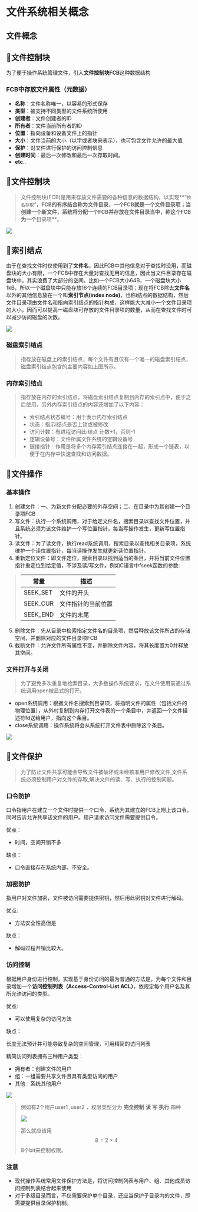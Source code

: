 # 文件系统相关概念

## 文件概念



## 🧁文件控制块

为了便于操作系统管理文件，引入**文件控制块FCB**这种数据结构

### FCB中存放文件属性（元数据）

- **名称**：文件名称唯一，以容易的形式保存
- **类型**：被支持不同类型的文件系统所使用
- **创建者**：文件创建者的ID
- **所有者**：文件当前所有者的ID
- **位置**：指向设备和设备文件上的指针
- **大小**：文件当前的大小（以字或者块来表示），也可包含文件允许的最大值
- **保护**：对文件进行保护的访问控制信息
- **创建时间**：最后一次修改和最后一次存取时间。
- **etc**..

## 🥝文件控制块

> 文件控制块(FCB)是用来存放文件需要的各种信息的数据结构，以实现**“`按名存取`”**，FCB的有序结合称为文件目录，一个FCB就是一个文件目录项；当创建一个新文件，系统将分配一个FCB并存放在文件目录当中，称这个FCB为一个**目录项**。

![](https://skywalkerch-1303839378.cos.ap-nanjing.myqcloud.com/mypicbed202307081443733.svg)

## 🍓索引结点

由于在查找文件时仅使用到了**文件名**，因此FCB中其他信息对于查找时没用，而磁盘块的大小有限，一个FCB中存在大量对查找无用的信息，因此当文件目录存在磁盘块中，其实浪费了大部分的空间。比如一个FCB大小64B，一个磁盘块大小1kB，所以一个磁盘块中只能存放16个连续的FCB目录项；现在将FCB除去**文件名**以外的其他信息放在一个叫**索引节点(index node)**，也称i结点的数据结构，然后文件目录项由文件名和指向索引结点的指针构成，这样能大大减小一个文件目录项的大小，因而可以提高一磁盘块可存放的文件目录项的数量，从而在查找文件时可以减少访问磁盘的次数。

![](https://skywalkerch-1303839378.cos.ap-nanjing.myqcloud.com/mypicbed202307081459122.svg)

### 磁盘索引结点

> 指存放在磁盘上的索引结点，每个文件有且仅有一个唯一的磁盘索引结点，磁盘索引结点包含的主要内容如上图所示。

### 内存索引结点

> 指存放在内存的索引结点，将磁盘索引结点复制到内存的索引点中，便于之后使用，另外内存索引结点的内容还增加了以下内容：
>
> - 索引结点状态编号：用于表示内存索引结点
> - 状态：指示i结点是否上锁或被修改
> - 访问计数：有进程访问此i结点 计数+1，否则-1
> - 逻辑设备号：文件所属文件系统的逻辑设备号
> - 链接指针：作用是将多个内存索引结点连接在一起，形成一个链表，以便于在内存中快速查找和访问数据。

## 🍉文件操作

### 基本操作

1. 创建文件：一、为新文件分配必要的外存空间；二、在目录中为其创建一个目录项FCB
2. 写文件：执行一个系统调用，对于给定文件名，搜索目录以查找文件位置，并且系统必须为该文件维护一个写位置指针，每当写操作发生，更新写位置指针。
3. 读文件：为了读文件，执行read系统调用，搜索目录以查找相关目录项，系统维护一个读位置指针，每当读操作发生就更新读位置指针。
4. 重新定位文件：即文件定位，搜索目录以找到适当的条目，并将当前文件位置指针重定位到给定值，不涉及读/写文件。例如C语言中fseek函数的参数:

>| 常量     | 描述               |
>| -------- | ------------------ |
>| SEEK_SET | 文件的开头         |
>| SEEK_CUR | 文件指针的当前位置 |
>| SEEK_END | 文件的末尾         |

5. 删除文件：先从目录中检索指定文件名的目录项，然后释放该文件所占的存储空间，并删除对应的文件目录项FCB
6. 截断文件：允许文件所有属性不变，并删除文件内容，将其长度置为0并释放其空间。

### **文件打开与关闭**

> 为了避免多次重复地检索目录，大多数操作系统要求，在文件使用前通过系统调用open被显式的打开。

- open系统调用：根据文件名搜索到目录项，将指明文件的属性（包括文件的物理位置），从外村复制到内存打开文件表的一个条目中，并返回一个文件描述符fd送给用户，指向这个条目。
- close系统调用：操作系统将会从系统打开文件表中删除这个条目。

![](https://skywalkerch-1303839378.cos.ap-nanjing.myqcloud.com/mypicbed202307081543281.svg)

## 🍭文件保护

> 为了防止文件共享可能会导致文件被破坏或未经核准用户修改文件,文件系统必须控制用户对文件的存取,解决文件的读、写、执行的控制问题。

### 口令防护

口令指用户在建立一个文件时提供一个口令，系统为其建立的FCB上附上该口令，同时告诉允许共享该文件的用户。用户请求访问文件需要提供口令。

优点：

- 时间，空间开销不多

缺点：

- 口令直接存在系统内部，不安全。

### 加密防护

指用户对文件加密，文件被访问需要提供密钥，然后用此密钥对文件进行解码。

优点:

- 方法安全性高但是

缺点：

- 解码过程开销比较大。

### 访问控制

根据用户身份进行控制。实现基于身份访问的最为普通的方法是，为每个文件和目录增加一个**访问控制列表（Access-Control-List ACL）**，依规定每个用户名及其所允许访问的类型。

优点:

- 可以使用复杂的访问方法

缺点：

长度无法预计并可能导致复杂的空间管理，可用精简的访问列表



精简访问列表拥有三种用户类型：

- 拥有者：创建文件的用户
- 组：一组需要共享文件且具有类型访问的用户
- 其他：系统其他用户

![](https://skywalkerch-1303839378.cos.ap-nanjing.myqcloud.com/mypicbed202307081602645.png)

> 例如有2个用户user1 ,user2 ，权限类型分为 **完全控制** **读** **写** **执行** 四种
>
> ![](https://skywalkerch-1303839378.cos.ap-nanjing.myqcloud.com/mypicbed202307081604759.svg)
>
> 那么就应该用
> $$
> 8=2 \times 4
> $$
> 8个bit来控制权限。

### 注意

- 现代操作系统常用文件保护方法是，将访问控制列表与用户、组、其他成员访问控制列表结合起来使用
- 对于多级目录而言，不仅需要保护单个目录，还应当保护子目录内的文件，即需要提供目录保护机制。



